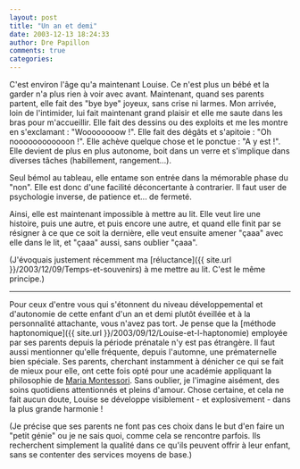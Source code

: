 ```yaml
---
layout: post
title: "Un an et demi"
date: 2003-12-13 18:24:33
author: Dre Papillon
comments: true
categories: 
---
```



C'est environ l'âge qu'a maintenant Louise.  Ce n'est plus un bébé et la garder n'a plus rien à voir avec avant.  Maintenant, quand ses parents partent, elle fait des "bye bye" joyeux, sans crise ni larmes.  Mon arrivée, loin de l'intimider, lui fait maintenant grand plaisir et elle me saute dans les bras pour m'accueillir.  Elle fait des dessins ou des exploits et me les montre en s'exclamant : "Woooooooow !".  Elle fait des dégâts et s'apitoie : "Oh noooooooooooon !".  Elle achève quelque chose et le ponctue : "A y est !".  Elle devient de plus en plus autonome, boit dans un verre et s'implique dans diverses tâches (habillement, rangement...).

Seul bémol au tableau, elle entame son entrée dans la mémorable phase du "non".  Elle est donc d'une facilité déconcertante à contrarier.  Il faut user de psychologie inverse, de patience et... de fermeté.

Ainsi, elle est maintenant impossible à mettre au lit.  Elle veut lire une histoire, puis une autre, et puis encore une autre, et quand elle finit par se résigner à ce que ce soit la dernière, elle veut ensuite amener "çaaa" avec elle dans le lit, et "çaaa" aussi, sans oublier "çaaa".

(J'évoquais justement récemment ma [réluctance]({{ site.url }}/2003/12/09/Temps-et-souvenirs) à me mettre au lit.  C'est le même principe.)

***

Pour ceux d'entre vous qui s'étonnent du niveau développemental et d'autonomie de cette enfant d'un an et demi plutôt éveillée et à la personnalité attachante, vous n'avez pas tort.  Je pense que la [méthode haptonomique]({{ site.url }}/2003/09/12/Louise-et-l-haptonomie) employée par ses parents depuis la période prénatale n'y est pas étrangère.  Il faut aussi mentionner qu'elle fréquente, depuis l'automne, une prématernelle bien spéciale.  Ses parents, cherchant instamment à dénicher ce qui se fait de mieux pour elle, ont cette fois opté pour une académie appliquant la philosophie de [Maria Montessori](http://www.montessori.qc.ca/f/curriculem.asp).  Sans oublier, je l'imagine aisément, des soins quotidiens attentionnés et pleins d'amour.  Chose certaine, et cela ne fait aucun doute, Louise se développe visiblement - et explosivement - dans la plus grande harmonie !

(Je précise que ses parents ne font pas ces choix dans le but d'en faire un "petit génie" ou je ne sais quoi, comme cela se rencontre parfois.  Ils recherchent simplement la qualité dans ce qu'ils peuvent offrir à leur enfant, sans se contenter des services moyens de base.)